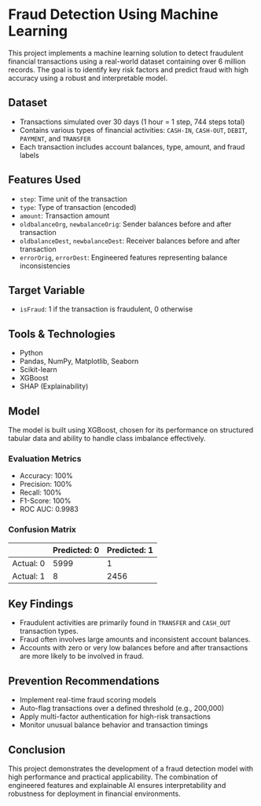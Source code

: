 # Fraud Detection Using Machine Learning

This project implements a machine learning solution to detect fraudulent financial transactions using a real-world dataset containing over 6 million records. The goal is to identify key risk factors and predict fraud with high accuracy using a robust and interpretable model.

## Dataset

- Transactions simulated over 30 days (1 hour = 1 step, 744 steps total)
- Contains various types of financial activities: `CASH-IN`, `CASH-OUT`, `DEBIT`, `PAYMENT`, and `TRANSFER`
- Each transaction includes account balances, type, amount, and fraud labels

## Features Used

- `step`: Time unit of the transaction
- `type`: Type of transaction (encoded)
- `amount`: Transaction amount
- `oldbalanceOrg`, `newbalanceOrig`: Sender balances before and after transaction
- `oldbalanceDest`, `newbalanceDest`: Receiver balances before and after transaction
- `errorOrig`, `errorDest`: Engineered features representing balance inconsistencies

## Target Variable

- `isFraud`: 1 if the transaction is fraudulent, 0 otherwise

## Tools & Technologies

- Python
- Pandas, NumPy, Matplotlib, Seaborn
- Scikit-learn
- XGBoost
- SHAP (Explainability)

## Model

The model is built using XGBoost, chosen for its performance on structured tabular data and ability to handle class imbalance effectively.

### Evaluation Metrics

- Accuracy: 100%
- Precision: 100%
- Recall: 100%
- F1-Score: 100%
- ROC AUC: 0.9983

### Confusion Matrix

|              | Predicted: 0 | Predicted: 1 |
|--------------|--------------|--------------|
| Actual: 0    | 5999         | 1            |
| Actual: 1    | 8            | 2456         |

## Key Findings

- Fraudulent activities are primarily found in `TRANSFER` and `CASH_OUT` transaction types.
- Fraud often involves large amounts and inconsistent account balances.
- Accounts with zero or very low balances before and after transactions are more likely to be involved in fraud.

## Prevention Recommendations

- Implement real-time fraud scoring models
- Auto-flag transactions over a defined threshold (e.g., 200,000)
- Apply multi-factor authentication for high-risk transactions
- Monitor unusual balance behavior and transaction timings

## Conclusion

This project demonstrates the development of a fraud detection model with high performance and practical applicability. The combination of engineered features and explainable AI ensures interpretability and robustness for deployment in financial environments.


